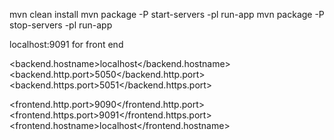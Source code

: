 mvn clean install
mvn package -P start-servers -pl run-app
mvn package -P stop-servers -pl run-app

localhost:9091 for front end

<backend.hostname>localhost</backend.hostname>
<backend.http.port>5050</backend.http.port>
<backend.https.port>5051</backend.https.port>

<frontend.http.port>9090</frontend.http.port>
<frontend.https.port>9091</frontend.https.port>
<frontend.hostname>localhost</frontend.hostname>
